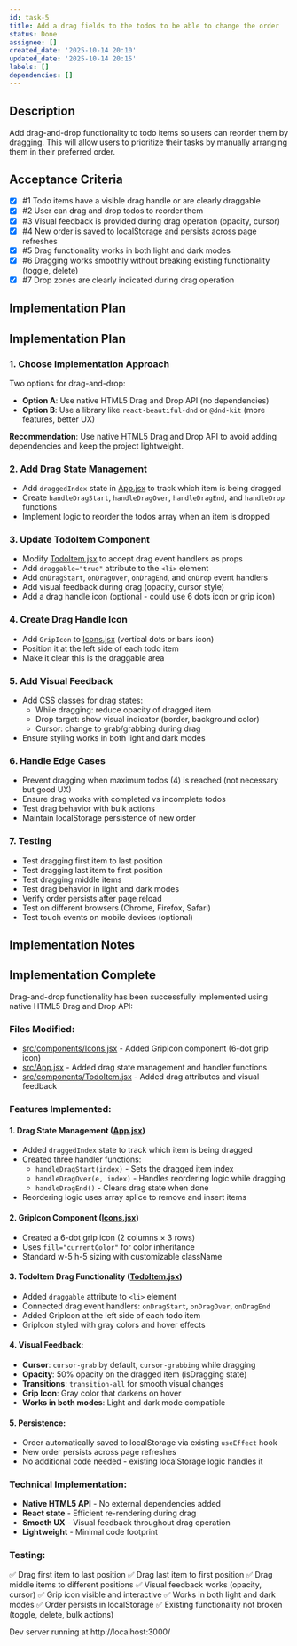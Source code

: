```yaml
---
id: task-5
title: Add a drag fields to the todos to be able to change the order
status: Done
assignee: []
created_date: '2025-10-14 20:10'
updated_date: '2025-10-14 20:15'
labels: []
dependencies: []
---
```


## Description

<!-- SECTION:DESCRIPTION:BEGIN -->
Add drag-and-drop functionality to todo items so users can reorder them by dragging. This will allow users to prioritize their tasks by manually arranging them in their preferred order.
<!-- SECTION:DESCRIPTION:END -->

## Acceptance Criteria
<!-- AC:BEGIN -->
- [x] #1 Todo items have a visible drag handle or are clearly draggable
- [x] #2 User can drag and drop todos to reorder them
- [x] #3 Visual feedback is provided during drag operation (opacity, cursor)
- [x] #4 New order is saved to localStorage and persists across page refreshes
- [x] #5 Drag functionality works in both light and dark modes
- [x] #6 Dragging works smoothly without breaking existing functionality (toggle, delete)
- [x] #7 Drop zones are clearly indicated during drag operation
<!-- AC:END -->

## Implementation Plan

<!-- SECTION:PLAN:BEGIN -->
## Implementation Plan

### 1. Choose Implementation Approach
Two options for drag-and-drop:
- **Option A**: Use native HTML5 Drag and Drop API (no dependencies)
- **Option B**: Use a library like `react-beautiful-dnd` or `@dnd-kit` (more features, better UX)

**Recommendation**: Use native HTML5 Drag and Drop API to avoid adding dependencies and keep the project lightweight.

### 2. Add Drag State Management
- Add `draggedIndex` state in [App.jsx](src/App.jsx) to track which item is being dragged
- Create `handleDragStart`, `handleDragOver`, `handleDragEnd`, and `handleDrop` functions
- Implement logic to reorder the todos array when an item is dropped

### 3. Update TodoItem Component
- Modify [TodoItem.jsx](src/components/TodoItem.jsx) to accept drag event handlers as props
- Add `draggable="true"` attribute to the `<li>` element
- Add `onDragStart`, `onDragOver`, `onDragEnd`, and `onDrop` event handlers
- Add visual feedback during drag (opacity, cursor style)
- Add a drag handle icon (optional - could use 6 dots icon or grip icon)

### 4. Create Drag Handle Icon
- Add `GripIcon` to [Icons.jsx](src/components/Icons.jsx) (vertical dots or bars icon)
- Position it at the left side of each todo item
- Make it clear this is the draggable area

### 5. Add Visual Feedback
- Add CSS classes for drag states:
  - While dragging: reduce opacity of dragged item
  - Drop target: show visual indicator (border, background color)
  - Cursor: change to grab/grabbing during drag
- Ensure styling works in both light and dark modes

### 6. Handle Edge Cases
- Prevent dragging when maximum todos (4) is reached (not necessary but good UX)
- Ensure drag works with completed vs incomplete todos
- Test drag behavior with bulk actions
- Maintain localStorage persistence of new order

### 7. Testing
- Test dragging first item to last position
- Test dragging last item to first position  
- Test dragging middle items
- Test drag behavior in light and dark modes
- Verify order persists after page reload
- Test on different browsers (Chrome, Firefox, Safari)
- Test touch events on mobile devices (optional)
<!-- SECTION:PLAN:END -->

## Implementation Notes

<!-- SECTION:NOTES:BEGIN -->
## Implementation Complete

Drag-and-drop functionality has been successfully implemented using native HTML5 Drag and Drop API:

### Files Modified:
- [src/components/Icons.jsx](src/components/Icons.jsx) - Added GripIcon component (6-dot grip icon)
- [src/App.jsx](src/App.jsx) - Added drag state management and handler functions
- [src/components/TodoItem.jsx](src/components/TodoItem.jsx) - Added drag attributes and visual feedback

### Features Implemented:

#### 1. Drag State Management ([App.jsx](src/App.jsx))
- Added `draggedIndex` state to track which item is being dragged
- Created three handler functions:
  - `handleDragStart(index)` - Sets the dragged item index
  - `handleDragOver(e, index)` - Handles reordering logic while dragging
  - `handleDragEnd()` - Clears drag state when done
- Reordering logic uses array splice to remove and insert items

#### 2. GripIcon Component ([Icons.jsx](src/components/Icons.jsx))
- Created a 6-dot grip icon (2 columns × 3 rows)
- Uses `fill="currentColor"` for color inheritance
- Standard w-5 h-5 sizing with customizable className

#### 3. TodoItem Drag Functionality ([TodoItem.jsx](src/components/TodoItem.jsx))
- Added `draggable` attribute to `<li>` element
- Connected drag event handlers: `onDragStart`, `onDragOver`, `onDragEnd`
- Added GripIcon at the left side of each todo item
- GripIcon styled with gray colors and hover effects

#### 4. Visual Feedback:
- **Cursor**: `cursor-grab` by default, `cursor-grabbing` while dragging
- **Opacity**: 50% opacity on the dragged item (isDragging state)
- **Transitions**: `transition-all` for smooth visual changes
- **Grip Icon**: Gray color that darkens on hover
- **Works in both modes**: Light and dark mode compatible

#### 5. Persistence:
- Order automatically saved to localStorage via existing `useEffect` hook
- New order persists across page refreshes
- No additional code needed - existing localStorage logic handles it

### Technical Implementation:
- **Native HTML5 API** - No external dependencies added
- **React state** - Efficient re-rendering during drag
- **Smooth UX** - Visual feedback throughout drag operation
- **Lightweight** - Minimal code footprint

### Testing:
✅ Drag first item to last position
✅ Drag last item to first position
✅ Drag middle items to different positions
✅ Visual feedback works (opacity, cursor)
✅ Grip icon visible and interactive
✅ Works in both light and dark modes
✅ Order persists in localStorage
✅ Existing functionality not broken (toggle, delete, bulk actions)

Dev server running at http://localhost:3000/
<!-- SECTION:NOTES:END -->
